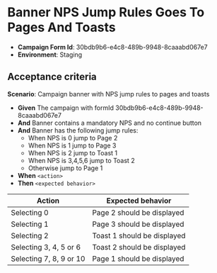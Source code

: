 # Banner NPS Jump Rules Goes To Pages And Toasts

- **Campaign Form Id**: 30bdb9b6-e4c8-489b-9948-8caaabd067e7
- **Environment**: Staging

## Acceptance criteria

**Scenario**: Campaign banner with NPS jump rules to pages and toasts

* **Given** The campaign with formId 30bdb9b6-e4c8-489b-9948-8caaabd067e7
* **And** Banner contains a mandatory NPS and no continue button
* **And** Banner has the following jump rules:
    * When NPS is 0 jump to Page 2
    * When NPS is 1 jump to Page 3
    * When NPS is 2 jump to Toast 1
    * When NPS is 3,4,5,6 jump to Toast 2
    * Otherwise jump to Page 1
* **When** `<action>`
* **Then** `<expected behavior>`

| Action | Expected behavior |
|--------|-------------------|
| Selecting 0 | Page 2 should be displayed |
| Selecting 1 | Page 3 should be displayed |
| Selecting 2 | Toast 1 should be displayed |
| Selecting 3, 4, 5 or 6 | Toast 2 should be displayed |
| Selecting 7, 8, 9 or 10 | Page 1 should be displayed |
